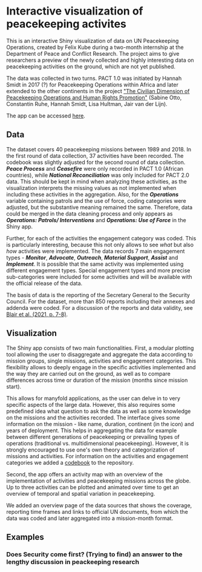 # Interactive visualization of peacekeeping activites
This is an interactive Shiny visualization of data on UN Peacekeeping Operations, created by Felix Kube during a two-month internship at the Department of Peace and Conflict Research. The project aims to give researchers a preview of the newly collected and highly interesting data on peacekeeping activities on the ground, which are not yet published. 

The data was collected in two turns. PACT 1.0 was initiated by Hannah Smidt in 2017 (?) for Peacekeeping Operations within Africa and later extended to the other continents in the project ["The Civilian Dimension of Peacekeeping Operations and Human Rights Promotion"](https://pcr.uu.se/research/research-themes/human-rights/the-civilian-dimension-of-peacekeeping-operations-and-human-rights-promotion/) (Sabine Otto, Constantin Ruhe, Hannah Smidt, Lisa Hultman, Jair van der Lijn).

The app can be accessed [here](https://flixi67.shinyapps.io/pact/).

## Data

The dataset covers 40 peacekeeping missions between 1989 and 2018. In the first round of data collection, 37 activities have been recorded. The codebook was slightly adjusted for the second round of data collection. ***Peace Process*** and ***Ceasefire*** were only recorded in PACT 1.0 (African countries), while ***National Reconciliation*** was only included for PACT 2.0 data. This should be kept in mind when analyzing these activities, as the visualization interprets the missing values as not implemented when including these activities in the aggregation. Also, for the ***Operations*** variable containing patrols and the use of force, coding categories were adjusted, but the substantive meaning remained the same. Therefore, data could be merged in the data cleaning process and only appears as ***Operations: Patrols/ Interventions*** and ***Operations: Use of Force*** in the Shiny app.

Further, for each of the activities the engagement category was coded. This is particularly interesting, because this not only allows to see *what* but also *how* activities were implemented. The data records 7 main engagement types - ***Monitor***, ***Advocate***, ***Outreach***, ***Material Support***, ***Assist*** and ***Implement***. It is possible that the same activity was implemented using different engagement types. Special engagement types and more precise sub-categories were included for some activities and will be available with the official release of the data.

The basis of data is the reporting of the Secretary General to the Security Council. For the dataset, more than 850 reports including their annexes and addenda were coded. For a discussion of the reports and data validity, see [Blair et al. (2021, p. 7-8)](https://onlinelibrary.wiley.com/doi/full/10.1111/ajps.12650).

## Visualization

The Shiny app consists of two main functionalities. First, a modular plotting tool allowing the user to disaggregate and aggregate the data according to mission groups, single missions, activities and engagement categories. This flexibility allows to deeply engage in the specific activities implemented and the way they are carried out on the ground, as well as to compare differences across time or duration of the mission (months since mission start).

This allows for manyfold applications, as the user can delve in to very specific aspects of the large data. However, this also requires some predefined idea what question to ask the data as well as some knowledge on the missions and the activities recorded. The interface gives some information on the mission - like name, duration, continent (in the icon) and years of deployment. This helps in aggregating the data for example between different generations of peacekeeping or prevailing types of operations (traditional vs. multidimensional peacekeeping). However, it is strongly encouraged to use one's own theory and categorization of missions and activities. For information on the activities and engagement categories we added a [codebook](doku/PACT_codebook.pdf) to the repository.

Second, the app offers an activity map with an overview of the implementation of activities and peacekeeping missions across the globe. Up to three activities can be plotted and animated over time to get an overview of temporal and spatial variation in peacekeeping.

We added an overview page of the data sources that shows the coverage, reporting time frames and links to official UN documents, from which the data was coded and later aggregated into a mission-month format.

## Examples

### Does Security come first? (Trying to find) an answer to the lengthy discussion in peackeeping research
